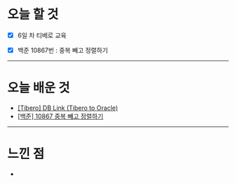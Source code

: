 # 오늘 할 것

- [x] 6일 차 티베로 교육
- [x]  백준 10867번 : 중복 빼고 정렬하기



---

# 오늘 배운 것

- [[Tibero] DB Link (Tibero to Oracle)](https://github.com/suran-kim/cnu_backend_TIL/blob/5a204fc3d2eb502e3a2e2e296c144756be17db18/Study/Tibero/%5BTibero%5D%20DB%20Link%20(Tibero%20to%20Oracle).md)
- [[백준] 10867 중복 빼고 정렬하기](https://github.com/suran-kim/cnu_backend_TIL/blob/5a204fc3d2eb502e3a2e2e296c144756be17db18/Study/%EB%B0%B1%EC%A4%80(BOJ)/%5B%EB%B0%B1%EC%A4%80%5D%2010867-%20%EC%A4%91%EB%B3%B5%EB%B9%BC%EA%B3%A0%20%EC%A0%95%EB%A0%AC%ED%95%98%EA%B8%B0.md)

---

# 느낀 점
- 